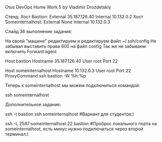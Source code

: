 Otus DevOps Home Work 5 by Vladimir Drozdetskiy

Стенд:
Хост Bastion: External 35.187.126.40 Internal 10.132.0.2
Хост Someinternalhost: External None Internal 10.132.0.3

Слайд 36 выполнение задания:

На своей "машине" редактируем и редактируем файл ~/.ssh/config
Не забывал выставить права 600 на файл config
Так же не забываем включить Forward agent

Host bastion
Hostname 35.187.126.40
User root
Port 22

Host someinternalhost
Hostname 10.132.0.3
User root
Port 22
ProxyCommand ssh bastion -W %h:%p

Теперь к someinternalhost мы можем подключиться командой:

ssh someinternalhost

Дополнительное задание:

ssh -t bastion ssh someinternalhost  #Вариант для студентов:)

ssh -L 2587:someinternalhost:22 bastion  #Проброс локального порта на someinternalhost, есть минус нужно подключаться через второй терминал:)
